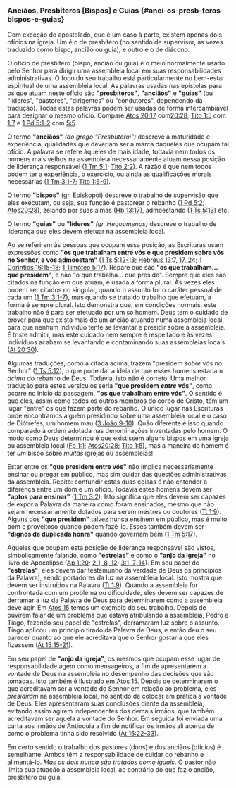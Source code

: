 ### Anciãos, Presbíteros [Bispos] e Guias {#anci-os-presb-teros-bispos-e-guias}

Com exceção do apostolado, que é um caso à parte, existem apenas dois ofícios na igreja. Um é o de presbítero (no sentido de supervisor, às vezes traduzido como bispo, ancião ou guia), e outro é o de diácono.

O ofício de presbítero (bispo, ancião ou guia) é o meio normalmente usado pelo Senhor para dirigir uma assembleia local em suas responsabilidades administrativas. O foco do seu trabalho está particularmente no bem-estar espiritual de uma assembleia local. As palavras usadas nas epístolas para os que atuam neste ofício são **&quot;presbíteros&quot;**, **&quot;anciãos&quot;** e **&quot;guias&quot;** (ou &quot;líderes&quot;, &quot;pastores&quot;, &quot;dirigentes&quot; ou &quot;condutores&quot;, dependendo da tradução). Todas estas palavras podem ser usadas de forma intercambiável para designar o mesmo ofício. Compare [Atos 20:17](http://bibliaonline.com.br/acf/atos/20/17) com[20:28](http://bibliaonline.com.br/acf/atos/20/28), [Tito 1:5](http://bibliaonline.com.br/acf/tt/1/5) com [1:7](http://bibliaonline.com.br/acf/tt/1/7) e [1 Pd 5:1-2](http://bibliaonline.com.br/acf/1pe/5/1-2) com [5:5](http://bibliaonline.com.br/acf/1pe/5/5).

O termo **&quot;anciãos&quot;** _(do grego &quot;Presbuteroi&quot;)_ descreve a maturidade e experiência, qualidades que deveriam ser a marca daqueles que ocupam tal ofício. A palavra se refere àqueles de mais idade, todavia nem todos os homens mais velhos na assembleia necessariamente atuam nessa posição de liderança responsável ([1 Tm 5:1](http://bibliaonline.com.br/acf/1tm/5/1); [Tito 2:2](http://bibliaonline.com.br/acf/tt/2/2)). A razão é que nem todos podem ter a experiência, o exercício, ou ainda as qualificações morais necessárias ([1 Tm 3:1-7](http://bibliaonline.com.br/acf/1tm/3/1-7); [Tito 1:6-9](http://bibliaonline.com.br/acf/tt/1/6-9)).

O termo **&quot;bispos&quot;** (gr. Episkopoi) descreve o trabalho de supervisão que eles executam, ou seja, sua função é pastorear o rebanho ([1 Pd 5:2](http://bibliaonline.com.br/acf/1pe/5/2); [Atos20:28](http://bibliaonline.com.br/acf/atos/20/28)), zelando por suas almas ([Hb 13:17](http://bibliaonline.com.br/acf/hb/13/17)), admoestando ([1 Ts 5:13](http://bibliaonline.com.br/acf/1ts/5/13)) etc.

O termo **&quot;guias&quot;** ou **&quot;líderes&quot;** _(gr. Hegoumenos)_ descreve o trabalho de liderança que eles devem efetuar na assembleia local.

Ao se referirem às pessoas que ocupam essa posição, as Escrituras usam expressões como **&quot;os que trabalham entre vós e que presidem sobre vós no Senhor, e vos admoestam&quot;** ([1 Ts 5:12-13](http://bibliaonline.com.br/acf/1ts/5/12-13); [Hebreus 13:7, 17, 24](http://bibliaonline.com.br/acf/hb/13/7,17,24); [1 Coríntios 16:15-18](http://bibliaonline.com.br/acf/1co/16/15-18); [1 Timóteo 5:17](http://bibliaonline.com.br/acf/1tm/5/17)). Repare que são **&quot;os que trabalham... que presidem&quot;**, e não &quot;o que trabalha... que preside&quot;. Sempre que eles são citados na função em que atuam, é usada a forma plural. Às vezes eles podem ser citados no singular, quando o assunto for o caráter pessoal de cada um ([1 Tm 3:1-7](http://bibliaonline.com.br/acf/1tm/3/1-7)), mas quando se trata do trabalho que efetuam, a forma é sempre plural. Isto demonstra que, em condições normais, este trabalho não é para ser efetuado por um só homem. Deus tem o cuidado de prover para que exista mais de um ancião atuando numa assembleia local, para que nenhum indivíduo tente se levantar e presidir sobre a assembleia. É triste admitir, mas este cuidado nem sempre é respeitado e às vezes indivíduos acabam se levantando e contaminando suas assembleias locais ([At 20:30](http://bibliaonline.com.br/acf/atos/20/30)).

Algumas traduções, como a citada acima, trazem &quot;presidem _sobre_ vós no Senhor&quot; ([1 Ts 5:12](http://bibliaonline.com.br/acf/1ts/5/12)), o que pode dar a ideia de que esses homens estariam _acima_ do rebanho de Deus. Todavia, isto não é correto. Uma melhor tradução para estes versículos seria **&quot;que presidem** **_entre_** **vós&quot;**, como ocorre no início da passagem, **&quot;os que trabalham entre vós&quot;**. O sentido é que eles, assim como todos os outros membros do corpo de Cristo, têm um lugar &quot;entre&quot; os que fazem parte do rebanho. O único lugar nas Escrituras onde encontramos alguém presidindo sobre uma assembleia local é o caso de Diótrefes, um homem mau ([3 João 9-10](http://bibliaonline.com.br/acf/3jo/9-10)). Quão diferente é isso quando comparado à ordem adotada nas denominações inventadas pelo homem. O modo como Deus determinou é que existissem alguns bispos em uma igreja ou assembleia local ([Fp 1:1](http://bibliaonline.com.br/acf/fp/1/1); [Atos20:28](http://bibliaonline.com.br/acf/atos/20/28); [Tito 1:5](http://bibliaonline.com.br/acf/tt/1/5)), mas a maneira do homem é ter _um_ bispo sobre _muitas_ igrejas ou assembleias!

Estar entre os **&quot;que presidem entre vós&quot;** não implica necessariamente ensinar ou pregar em público, mas sim cuidar das questões administrativas da assembleia. Repito: confundir estas duas coisas é não entender a diferença entre um dom e um ofício. Todavia estes homens devem ser **&quot;aptos para ensinar&quot;** ([1 Tm 3:2](http://bibliaonline.com.br/acf/1tm/3/2)). Isto significa que eles devem ser capazes de expor a Palavra da maneira como foram ensinados, mesmo que não sejam necessariamente dotados para serem mestres ou doutores ([Tt 1:9](http://bibliaonline.com.br/acf/tt/1/9)). Alguns dos **&quot;que presidem&quot;** talvez nunca ensinem em público, mas é muito bom e proveitoso quando podem fazê-lo. Esses também devem ser **&quot;dignos de duplicada honra&quot;** quando governam bem ([1 Tm 5:17](http://bibliaonline.com.br/acf/1tm/5/17)).

Aqueles que ocupam esta posição de liderança responsável são vistos, simbolicamente falando, como **&quot;estrelas&quot;** e como o **&quot;anjo da igreja&quot;** no livro de Apocalipse ([Ap 1:20](http://bibliaonline.com.br/acf/ap/1/20); [2:1, 8, 12](http://bibliaonline.com.br/acf/ap/2/1,8,12); [3:1, 7, 14](http://bibliaonline.com.br/acf/ap/3/1,7,14)). Em seu papel de **&quot;estrelas&quot;**, eles devem dar testemunho da verdade de Deus os princípios da Palavra), sendo portadores da luz na assembleia local. Isto mostra que devem ser instruídos na Palavra ([Tt 1:9](http://bibliaonline.com.br/acf/tt/1/9)). Quando a assembleia for confrontada com um problema ou dificuldade, eles devem ser capazes de derramar a luz da Palavra de Deus para determinarem como a assembleia deve agir. Em [Atos 15](http://bibliaonline.com.br/acf/atos/15) temos um exemplo do seu trabalho. Depois de ouvirem falar de um problema que estava atribulando a assembleia, Pedro e Tiago, fazendo seu papel de &quot;estrelas&quot;, derramaram luz sobre o assunto. Tiago aplicou um princípio tirado da Palavra de Deus, e então deu o seu parecer quanto ao que ele acreditava que o Senhor gostaria que eles fizessem ([At 15:15-21](http://bibliaonline.com.br/acf/atos/15/15-21)).

Em seu papel de **&quot;anjo da igreja&quot;**, os mesmos que ocupam esse lugar de responsabilidade agem como mensageiros, a fim de apresentarem a vontade de Deus na assembleia no desempenho das decisões que são tomadas. Isto também é ilustrado em [Atos 15](http://bibliaonline.com.br/acf/atos/15). Depois de determinarem o que acreditavam ser a vontade do Senhor em relação ao problema, eles _presidiram_ na assembleia local, no sentido de colocar em prática a vontade de Deus. Eles apresentaram suas conclusões diante da assembleia, evitando assim agirem independentes dos demais irmãos, que também acreditavam ser aquela a vontade do Senhor. Em seguida foi enviada uma carta aos irmãos de Antioquia a fim de notificar os irmãos ali acerca de como o problema tinha sido resolvido ([At 15:22-33](http://bibliaonline.com.br/acf/atos/15/22-33)).

Em certo sentido o trabalho dos pastores (dons) e dos anciãos (ofícios) é semelhante. Ambos têm a responsabilidade de cuidar do rebanho e alimentá-lo. _Mas os dois nunca são tratados como iguais._ O pastor não limita sua atuação à assembleia local, ao contrário do que faz o ancião, presbítero ou guia.